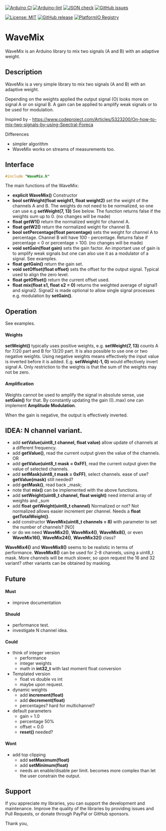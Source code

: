 
[![Arduino CI](https://github.com/RobTillaart/WaveMix/workflows/Arduino%20CI/badge.svg)](https://github.com/marketplace/actions/arduino_ci)
[![Arduino-lint](https://github.com/RobTillaart/WaveMix/actions/workflows/arduino-lint.yml/badge.svg)](https://github.com/RobTillaart/WaveMix/actions/workflows/arduino-lint.yml)
[![JSON check](https://github.com/RobTillaart/WaveMix/actions/workflows/jsoncheck.yml/badge.svg)](https://github.com/RobTillaart/WaveMix/actions/workflows/jsoncheck.yml)
[![GitHub issues](https://img.shields.io/github/issues/RobTillaart/WaveMix.svg)](https://github.com/RobTillaart/WaveMix/issues)

[![License: MIT](https://img.shields.io/badge/license-MIT-green.svg)](https://github.com/RobTillaart/WaveMix/blob/master/LICENSE)
[![GitHub release](https://img.shields.io/github/release/RobTillaart/WaveMix.svg?maxAge=3600)](https://github.com/RobTillaart/WaveMix/releases)
[![PlatformIO Registry](https://badges.registry.platformio.org/packages/robtillaart/library/WaveMix.svg)](https://registry.platformio.org/libraries/robtillaart/WaveMix)


# WaveMix

WaveMix is an Arduino library to mix two signals (A and B) with an adaptive weight.


## Description

WaveMix is a very simple library to mix two signals (A and B) with an adaptive weight.

Depending on the weights applied the output signal (O) looks more on signal A or on signal B. 
A gain can be applied to amplify weak signals or to be used for modulation.


Inspired by - https://www.codeproject.com/Articles/5323200/On-how-to-mix-two-signals-by-using-Spectral-Foreca

Differences
- simpler algorithm
- WaveMix works on streams of measurements too.


## Interface

```cpp
#include "WaveMix.h"
```

The main functions of the WaveMix:

- **explicit WaveMix()** Constructor
- **bool setWeight(float weight1, float weight2)** set the weight of the channels A and B. 
The weights do not need to be normalized, so one can use e.g **setWeight(7, 13)** See below.
The function returns false if the weights sum up to 0. (no changes will be made)
- **float getW1()** return the normalized weight for channel A.
- **float getW2()** return the normalized weight for channel B.
- **bool  setPercentage(float percentage)** sets the weight for channel A to percentage. 
Channel B will have 100 - percentage.
Returns false if percentage < 0 or percentage > 100. (no changes will be made)
- **void  setGain(float gain)** sets the gain factor.
An important use of gain is to amplify weak signals but one can also use it as a modulator of a signal.
See examples.
- **float getGain()** return the gain set.
- **void  setOffset(float offset)** sets the offset for the output signal. 
Typical used to align the zero level.
- **float getOffset()** return the current offset used.
- **float mix(float s1, float s2 = 0)** returns the weighted average of signal1 and signal2. 
Signal2 is made optional to allow single signal processes e.g. modulation by **setGain()**.


## Operation

See examples.


#### Weights

**setWeight()** typically uses positive weights, e.g. **setWeight(7, 13)**
counts A for 7/20 part and B for 13/20 part. 
It is also possible to use one or two negative weights. 
Using negative weights means effectively the input value is inverted before it is added. 
E.g. **setWeight(-1, 0)** would effectively invert signal A.
Only restriction to the weights is that the sum of the weights may not be zero.


#### Amplification

Weights cannot be used to amplify the signal in absolute sense, use **setGain()** for that.
By constantly updating the gain (0..max) one can implement **Amplitude Modulation**.

When the gain is negative, the output is effectively inverted.


## IDEA: N channel variant.

- add **setValue(uint8_t channel, float value)** allow update of channels at a different frequency.
- add **getValue()**, read the current output given the value of the channels. OR
- add **getValue(uint8_t mask = 0xFF)**, read the current output given the value of selected channels.
- add **setMask(uint8_t mask = 0xFF)**, select channels. ease of use?  **getValue(mask)** still needed?
- add **getMask()**, read back \_mask;
- note that **mix()** can be implemented with the above functions.
- add **setWeight(uint8_t channel, float weight)** need internal array of weights and \_sum
- add **float getWeight(uint8_t channel)** Normalized or not?
Not normalized allows easier increment per channel. Needs a **float getTotalWeight()**.
- add constructor **WaveMix(uint8_t channels = 8)** with parameter to set the number of channels? \[NO\]
- or do we need **WaveMix2()**, **WaveMix4()**, **WaveMix8()**, or even **WaveMix16()**, **WaveMix24()**, **WaveMix32()** class?

**WaveMix4()** and **WaveMix8()** seems to be realistic in terms of performance.
**WaveMix8()** can be used for 2-8 channels, using a uint8_t mask.
More channels will be much slower, so upon request the 16 and 32 variant? other variants can be obtained by masking.


## Future


#### Must

- improve documentation

#### Should

- performance test.
- investigate N channel idea.

#### Could

- think of integer version
  - performance
  - integer weights
  - math in **int32_t** with last moment float conversion 
- Templated version
  - float vs double vs int
  - maybe upon request.
- dynamic weights
  - add **increment(float)**
  - add **decrement(float)**
  - percentages? hard for multichannel?
- default parameters
  - gain = 1.0
  - percentage 50%
  - offset = 0.0
  - **reset()** needed?

#### Wont

- add top clipping
  - add **setMaximum(float)**
  - add **setMinimum(float)**
  - needs an enable/disable per limit. 
    becomes more complex than let the user constrain the output.


## Support

If you appreciate my libraries, you can support the development and maintenance.
Improve the quality of the libraries by providing issues and Pull Requests, or
donate through PayPal or GitHub sponsors.

Thank you,

